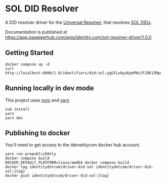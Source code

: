 # SOL DID Resolver 

A DID resolver driver for the [Universal Resolver](https://github.com/decentralized-identity/universal-resolver/),
that resolves [SOL DIDs](https://github.com/identity-com/sol-did).

Documentation is published at https://app.swaggerhub.com/apis/identity.com/sol-resolver-driver/1.0.0

## Getting Started

```shell
docker compose up -d
curl http://localhost:8080/1.0/identifiers/did:sol:ygGfLvAyuRymPNv2fJDK1ZMpdy59m8cV5dak6A8uHKa
```

## Running locally in dev mode

This project uses [nvm](https://github.com/nvm-sh/nvm) and [yarn](https://yarnpkg.com/)

```shell
nvm install
yarn
yarn dev
```

## Publishing to docker

You'll need to get access to the idenetitycom docker hub account.

```shell
yarn run prepublishOnly
docker compose build
DOCKER_DEFAULT_PLATFORM=linux/amd64 docker compose build
docker tag identitydotcom/driver-did-sol identitydotcom/driver-did-sol:{tag}
docker push identitydotcom/driver-did-sol:{tag}
```
